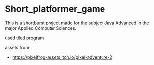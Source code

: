 # Short_platformer_game
This is a shortburst project made for the subject Java Advanced in the major Applied Computer Sciences.

used tiled program

assets from:
 - https://pixelfrog-assets.itch.io/pixel-adventure-2
